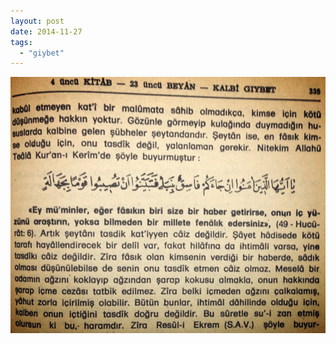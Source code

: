 ```yaml
---
layout: post
date: 2014-11-27
tags: 
  - "giybet"
---
```


![](/images/tumblr_nfpqy8bio91u3gx2to1_1280.jpg)
